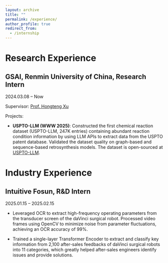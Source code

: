 ```yaml
---
layout: archive
title: ""
permalink: /experience/
author_profile: true
redirect_from:
  - /internship
---
```

# Research Experience

GSAI, Renmin University of China, Research Intern 
---
2024.03.08 – Now

Supervisor: [Prof. Hongteng Xu](https://hongtengxu.github.io)

Projects: 
- **USPTO-LLM (WWW 2025)**: Constructed the first chemical reaction dataset (USPTO-LLM, 247K entries) containing abundant reaction condition information by using LLM APIs to extract data from the USPTO patent database. Validated the dataset quality on graph-based and sequence-based retrosynthesis models. The dataset is open-sourced at [USPTO-LLM](https://zenodo.org/records/14396156).


# Industry Experience

Intuitive Fosun, R&D Intern
---
2025.01.15 – 2025.02.15
- Leveraged OCR to extract high-frequency operating parameters from the transducer screen of the daVinci surgical robot. Processed video frames using OpenCV to minimize noise from parameter fluctuations, achieving an OCR accuracy of 99%.

- Trained a single-layer Transformer Encoder to extract and classify key information from 2,100 after-sales feedbacks of
daVinci surgical robots into 11 categories, which greatly helped after-sales engineers identify issues and provide solutions.